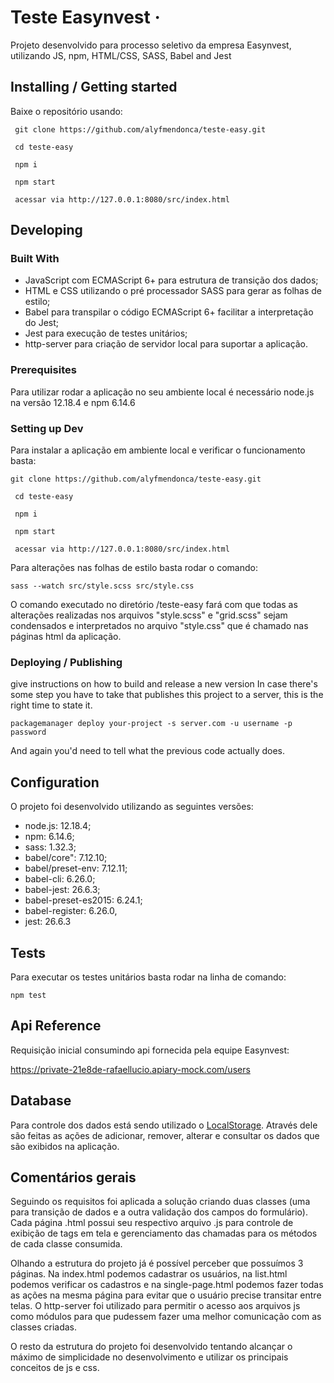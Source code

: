 # Teste Easynvest &middot;

Projeto desenvolvido para processo seletivo da empresa Easynvest, utilizando JS, npm, HTML/CSS, SASS, Babel and Jest

## Installing / Getting started

Baixe o repositório usando:

```shell
 git clone https://github.com/alyfmendonca/teste-easy.git
 
 cd teste-easy
 
 npm i
 
 npm start
 
 acessar via http://127.0.0.1:8080/src/index.html
```



## Developing

### Built With
 - JavaScript com ECMAScript 6+ para estrutura de transição dos dados;
 - HTML e CSS utilizando o pré processador SASS para gerar as folhas de estilo;
 - Babel para transpilar o código ECMAScript 6+ facilitar a interpretação do Jest;
 - Jest para execução de testes unitários;
 - http-server para criação de servidor local para suportar a aplicação.

### Prerequisites
 Para utilizar rodar a aplicação no seu ambiente local é necessário node.js na versão 12.18.4 e npm 6.14.6


### Setting up Dev

Para instalar a aplicação em ambiente local e verificar o funcionamento basta:

```shell
git clone https://github.com/alyfmendonca/teste-easy.git
 
 cd teste-easy
 
 npm i
 
 npm start
 
 acessar via http://127.0.0.1:8080/src/index.html
```

Para alterações nas folhas de estilo basta rodar o comando:

```shell
sass --watch src/style.scss src/style.css
```

O comando executado no diretório /teste-easy fará com que todas as alterações realizadas nos arquivos "style.scss" e "grid.scss" sejam condensados e interpretados no arquivo "style.css" que é chamado nas páginas html da aplicação.

### Deploying / Publishing
give instructions on how to build and release a new version
In case there's some step you have to take that publishes this project to a
server, this is the right time to state it.

```shell
packagemanager deploy your-project -s server.com -u username -p password
```

And again you'd need to tell what the previous code actually does.

## Configuration

O projeto foi desenvolvido utilizando as seguintes versões: 

- node.js: 12.18.4; 
- npm: 6.14.6;
- sass: 1.32.3;
- babel/core": 7.12.10;
- babel/preset-env: 7.12.11;
- babel-cli: 6.26.0;
- babel-jest: 26.6.3;
- babel-preset-es2015: 6.24.1;
- babel-register: 6.26.0,
- jest: 26.6.3
        
## Tests

Para executar os testes unitários basta rodar na linha de comando:

```shell
npm test
```

## Api Reference

Requisição inicial consumindo api fornecida pela equipe Easynvest: 

https://private-21e8de-rafaellucio.apiary-mock.com/users


## Database

Para controle dos dados está sendo utilizado o [LocalStorage](https://developer.mozilla.org/pt-BR/docs/Web/API/Window/Window.localStorage). Através dele são feitas as ações de adicionar, remover, alterar e consultar os dados que são exibidos na aplicação. 


## Comentários gerais

Seguindo os requisitos foi aplicada a solução criando duas classes (uma para transição de dados e a outra validação dos campos do formulário). Cada página .html possui seu respectivo arquivo .js para controle de exibição de tags em tela e gerenciamento das chamadas para os métodos de cada classe consumida.

Olhando a estrutura do projeto já é possível perceber que possuímos 3 páginas. Na index.html podemos cadastrar os usuários, na list.html podemos verificar os cadastros e na single-page.html podemos fazer todas as ações na mesma página para evitar que o usuário precise transitar entre telas. O http-server foi utilizado para permitir o acesso aos arquivos js como módulos para que pudessem fazer uma melhor comunicação com as classes criadas.

O resto da estrutura do projeto foi desenvolvido tentando alcançar o máximo de simplicidade no desenvolvimento e utilizar os principais conceitos de js e css.
